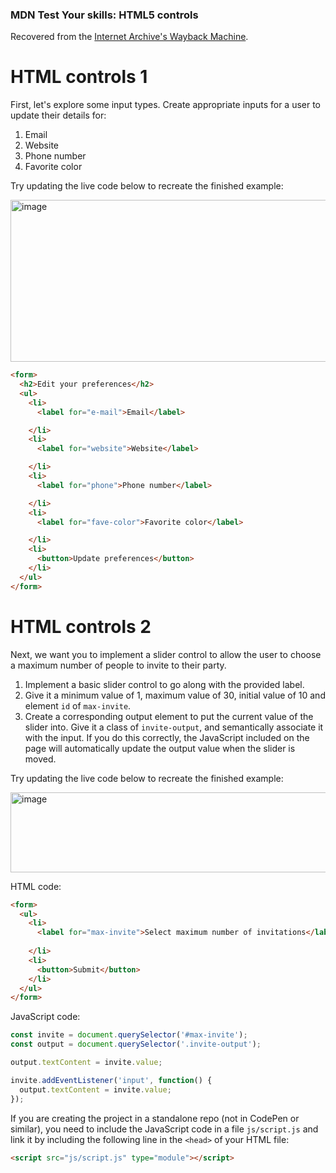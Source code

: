 ### MDN Test Your skills: HTML5 controls
Recovered from the [Internet Archive's Wayback Machine](https://web.archive.org/web/20250302135053/https://developer.mozilla.org/en-US/docs/Learn_web_development/Extensions/Forms/Test_your_skills:_HTML5_controls).

# HTML controls 1
First, let's explore some input types. Create appropriate inputs for a user to update their details for:

1. Email
2. Website
3. Phone number
4. Favorite color

Try updating the live code below to recreate the finished example:

<img width="794" height="259" alt="image" src="https://github.com/user-attachments/assets/64ee9796-8d1b-49d0-a2a6-018f3764a310" />

```html
<form>
  <h2>Edit your preferences</h2>
  <ul>
    <li>
      <label for="e-mail">Email</label>

    </li>
    <li>
      <label for="website">Website</label>

    </li>
    <li>
      <label for="phone">Phone number</label>

    </li>
    <li>
      <label for="fave-color">Favorite color</label>

    </li>
    <li>
      <button>Update preferences</button>
    </li>
  </ul>
</form>    
```

# HTML controls 2
Next, we want you to implement a slider control to allow the user to choose a maximum number of people to invite to their party.

1. Implement a basic slider control to go along with the provided label.
2. Give it a minimum value of 1, maximum value of 30, initial value of 10 and element `id` of `max-invite`.
3. Create a corresponding output element to put the current value of the slider into. Give it a class of `invite-output`, and semantically associate it with the input. If you do this correctly, the JavaScript included on the page will automatically update the output value when the slider is moved.

Try updating the live code below to recreate the finished example:

<img width="796" height="128" alt="image" src="https://github.com/user-attachments/assets/9633787e-6364-4117-9a0a-55d4040849e0" />

HTML code:
```html
<form>
  <ul>
    <li>
      <label for="max-invite">Select maximum number of invitations</label>
      
    </li>
    <li>
      <button>Submit</button>
    </li>
  </ul>
</form>
```

JavaScript code:
```javascript
const invite = document.querySelector('#max-invite');
const output = document.querySelector('.invite-output');

output.textContent = invite.value;

invite.addEventListener('input', function() {
  output.textContent = invite.value;
});
```

If you are creating the project in a standalone repo (not in CodePen or similar), you need to include the JavaScript code in a file `js/script.js` and link it by including the following line in the `<head>` of your HTML file:
```html
<script src="js/script.js" type="module"></script>
```
